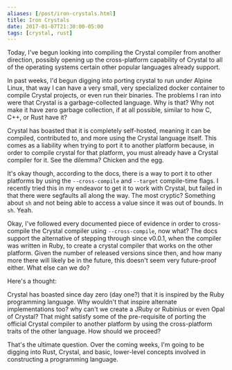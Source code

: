 ```yaml
---
aliases: [/post/iron-crystals.html]
title: Iron Crystals
date: 2017-01-07T21:30:00-05:00
tags: [crystal, rust]
---
```


Today, I've begun looking into compiling the Crystal compiler from another
direction, possibly opening up the cross-platform capability of Crystal to all
of the operating systems certain other popular languages already support.

In past weeks, I'd begun digging into porting crystal to run under Alpine Linux,
that way I can have a very small, very specialized docker container to compile
Crystal projects, or even run their binaries. The problems I ran into were that
Crystal is a garbage-collected language. Why is that? Why not make it have zero
garbage collection, if at all possible, similar to how C, C++, or Rust have it?

Crystal has boasted that it is completely self-hosted, meaning it can be
compiled, contributed to, and more using the Crystal language itself. This comes
as a liability when trying to port it to another platform because, in order to
compile crystal for that platform, you must already have a Crystal compiler for
it. See the dilemma? Chicken and the egg.

It's okay though, according to the docs, there is a way to port it to other
platforms by using the `--cross-compile` and `--target` compile-time flags. I
recently tried this in my endeavor to get it to work with Crystal, but failed in
that there were segfaults all along the way. The most cryptic? Something about
`sh` and not being able to access a value since it was out of bounds. In `sh`.
Yeah.

Okay, I've followed every documented piece of evidence in order to cross-compile
the Crystal compiler using `--cross-compile`, now what? The docs support the
alternative of stepping through since v0.0.1, when the compiler was written in
Ruby, to create a crystal compiler that works on the other platform. Given the
number of released versions since then, and how many more there will likely be
in the future, this doesn't seem very future-proof either. What else can we do?

Here's a thought:

Crystal has boasted since day zero (day one?) that it is inspired by the Ruby
programming language. Why wouldn't that inspire alternate implementations too?
why can't we create a JRuby or Rubinius or even Opal of Crystal? That might
satisfy some of the pre-requisite of porting the official Crystal compiler to
another platform by using the cross-platform traits of the other language. How
should we proceed?

That's the ultimate question. Over the coming weeks, I'm going to be digging
into Rust, Crystal, and basic, lower-level concepts involved in constructing a
programming language.
